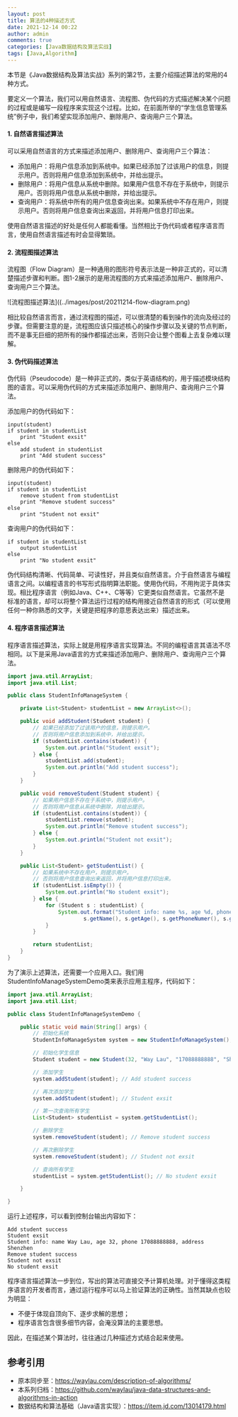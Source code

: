 ```yaml
---
layout: post
title: 算法的4种描述方式
date: 2021-12-14 00:22
author: admin
comments: true
categories: [Java数据结构及算法实战]
tags: [Java,Algorithm]
---
```


本节是《Java数据结构及算法实战》系列的第2节，主要介绍描述算法的常用的4种方式。

<!-- more -->

要定义一个算法，我们可以用自然语言、流程图、伪代码的方式描述解决某个问题的过程或是编写一段程序来实现这个过程。比如，在前面所举的“学生信息管理系统”例子中，我们希望实现添加用户、删除用户、查询用户三个算法。

#### 1. 自然语言描述算法

可以采用自然语言的方式来描述添加用户、删除用户、查询用户三个算法：

* 添加用户：将用户信息添加到系统中。如果已经添加了过该用户的信息，则提示用户。否则将用户信息添加到系统中，并给出提示。
* 删除用户：将用户信息从系统中删除。如果用户信息不存在于系统中，则提示用户。否则将用户信息从系统中删除，并给出提示。
* 查询用户：将系统中所有的用户信息查询出来。如果系统中不存在用户，则提示用户。否则将用户信息查询出来返回，并将用户信息打印出来。

使用自然语言描述的好处是任何人都能看懂。当然相比于伪代码或者程序语言而言，使用自然语言描述有时会显得繁琐。



#### 2. 流程图描述算法



流程图（Flow Diagram）是一种通用的图形符号表示法是一种非正式的，可以清楚描述步骤和判断。图1-2展示的是用流程图的方式来描述添加用户、删除用户、查询用户三个算法。


![流程图描述算法]((../images/post/20211214-flow-diagram.png)


相比较自然语言而言，通过流程图的描述，可以很清楚的看到操作的流向及经过的步骤。但需要注意的是，流程图应该只描述核心的操作步骤以及关键的节点判断，而不是事无巨细的把所有的操作都描述出来，否则只会让整个图看上去复杂难以理解。

#### 3. 伪代码描述算法



伪代码（Pseudocode）是一种非正式的，类似于英语结构的，用于描述模块结构图的语言。可以采用伪代码的方式来描述添加用户、删除用户、查询用户三个算法。

添加用户的伪代码如下：

```
input(student)
if student in studentList
    print "Student exsit"
else 
    add student in studentList
    print "Add student success"
```

删除用户的伪代码如下：

```
input(student)
if student in studentList
    remove student from studentList
    print "Remove student success"
else 
    print "Student not exsit"
```


查询用户的伪代码如下：

```
if student in studentList
    output studentList
else 
    print "No student exsit"
```

伪代码结构清晰、代码简单、可读性好，并且类似自然语言。介于自然语言与编程语言之间。以编程语言的书写形式指明算法职能。使用伪代码，不用拘泥于具体实现。相比程序语言（例如Java、C++、C等等）它更类似自然语言。它虽然不是标准的语言，却可以将整个算法运行过程的结构用接近自然语言的形式（可以使用任何一种你熟悉的文字，关键是把程序的意思表达出来）描述出来。



#### 4. 程序语言描述算法

程序语言描述算法，实际上就是用程序语言实现算法。不同的编程语言其语法不尽相同。以下是采用Java语言的方式来描述添加用户、删除用户、查询用户三个算法。


```java
import java.util.ArrayList;
import java.util.List;

public class StudentInfoManageSystem {

	private List<Student> studentList = new ArrayList<>();

	public void addStudent(Student student) {
		// 如果已经添加了过该用户的信息，则提示用户。
		// 否则将用户信息添加到系统中，并给出提示。
		if (studentList.contains(student)) {
			System.out.println("Student exsit");
		} else {
			studentList.add(student);
			System.out.println("Add student success");
		}
	}

	public void removeStudent(Student student) {
		// 如果用户信息不存在于系统中，则提示用户。
		// 否则将用户信息从系统中删除，并给出提示。
		if (studentList.contains(student)) {
			studentList.remove(student);
			System.out.println("Remove student success");
		} else {
			System.out.println("Student not exsit");
		}
	}

	public List<Student> getStudentList() {
		// 如果系统中不存在用户，则提示用户。
		// 否则将用户信息查询出来返回，并将用户信息打印出来。
		if (studentList.isEmpty()) {
			System.out.println("No student exsit");
		} else {
			for (Student s : studentList) {
				System.out.format("Student info: name %s, age %d, phone %s, address %s%n", 
						s.getName(), s.getAge(), s.getPhoneNumer(), s.getAddress());
			}
		}

		return studentList;
	}
}
```

为了演示上述算法，还需要一个应用入口。我们用StudentInfoManageSystemDemo类来表示应用主程序，代码如下：

```java
import java.util.ArrayList;
import java.util.List;

public class StudentInfoManageSystemDemo {

	public static void main(String[] args) {
		// 初始化系统
		StudentInfoManageSystem system = new StudentInfoManageSystem();

		// 初始化学生信息
		Student student = new Student(32, "Way Lau", "17088888888", "Shenzhen");

		// 添加学生
		system.addStudent(student); // Add student success

		// 再次添加学生
		system.addStudent(student); // Student exsit

		// 第一次查询所有学生
		List<Student> studentList = system.getStudentList();

		// 删除学生
		system.removeStudent(student); // Remove student success

		// 再次删除学生
		system.removeStudent(student); // Student not exsit

		// 查询所有学生
		studentList = system.getStudentList(); // No student exsit

	}

}
```


运行上述程序，可以看到控制台输出内容如下：


```
Add student success
Student exsit
Student info: name Way Lau, age 32, phone 17088888888, address Shenzhen
Remove student success
Student not exsit
No student exsit
```

程序语言描述算法一步到位，写出的算法可直接交予计算机处理。对于懂得这类程序语言的开发者而言，通过运行程序可以马上验证算法的正确性。当然其缺点也较为明显：

* 不便于体现自顶向下、逐步求解的思想；
* 程序语言包含很多细节内容，会淹没算法的主要思想。

因此，在描述某个算法时，往往通过几种描述方式结合起来使用。


## 参考引用

* 原本同步至：<https://waylau.com/description-of-algorithms/>
* 本系列归档：<https://github.com/waylau/java-data-structures-and-algorithms-in-action>
* 数据结构和算法基础（Java语言实现）：<https://item.jd.com/13014179.html>